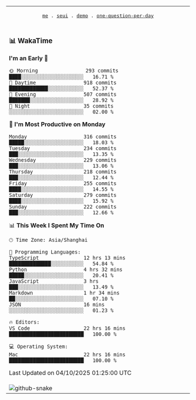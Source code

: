 
<div align="center">

<table>
<tr><td>
  <p align="center">
  <samp>
    <a href="https://github.com/seaeam/seaeam">me</a> .
    <a href="https://github.com/SeaMmMm/se-element">seui</a> .
    <a href="https://github.com/seaeam/project-demo">demo</a> .
    <a href="https://github.com/506-FETL/one-question-per-day">one-question-per-day</a>
    
  </samp>
    </p>
</td></tr>

<tr><td>

### 📊 WakaTime

<!--START_SECTION:waka-->
**I'm an Early 🐤** 

```text
🌞 Morning                293 commits         ████░░░░░░░░░░░░░░░░░░░░░   16.71 % 
🌆 Daytime                918 commits         █████████████░░░░░░░░░░░░   52.37 % 
🌃 Evening                507 commits         ███████░░░░░░░░░░░░░░░░░░   28.92 % 
🌙 Night                  35 commits          ░░░░░░░░░░░░░░░░░░░░░░░░░   02.00 % 
```
📅 **I'm Most Productive on Monday** 

```text
Monday                   316 commits         █████░░░░░░░░░░░░░░░░░░░░   18.03 % 
Tuesday                  234 commits         ███░░░░░░░░░░░░░░░░░░░░░░   13.35 % 
Wednesday                229 commits         ███░░░░░░░░░░░░░░░░░░░░░░   13.06 % 
Thursday                 218 commits         ███░░░░░░░░░░░░░░░░░░░░░░   12.44 % 
Friday                   255 commits         ████░░░░░░░░░░░░░░░░░░░░░   14.55 % 
Saturday                 279 commits         ████░░░░░░░░░░░░░░░░░░░░░   15.92 % 
Sunday                   222 commits         ███░░░░░░░░░░░░░░░░░░░░░░   12.66 % 
```


📊 **This Week I Spent My Time On** 

```text
🕑︎ Time Zone: Asia/Shanghai

💬 Programming Languages: 
TypeScript               12 hrs 13 mins      ██████████████░░░░░░░░░░░   54.84 % 
Python                   4 hrs 32 mins       █████░░░░░░░░░░░░░░░░░░░░   20.41 % 
JavaScript               3 hrs               ███░░░░░░░░░░░░░░░░░░░░░░   13.49 % 
Markdown                 1 hr 34 mins        ██░░░░░░░░░░░░░░░░░░░░░░░   07.10 % 
JSON                     16 mins             ░░░░░░░░░░░░░░░░░░░░░░░░░   01.23 % 

🔥 Editors: 
VS Code                  22 hrs 16 mins      █████████████████████████   100.00 % 

💻 Operating System: 
Mac                      22 hrs 16 mins      █████████████████████████   100.00 % 
```


 Last Updated on 04/10/2025 01:25:00 UTC
<!--END_SECTION:waka-->
</td></tr>

<tr><td>
  <img alt="github-snake" src="profile-snake-contrib/github-user-contribution.svg"/>
</td></tr>

</table>
